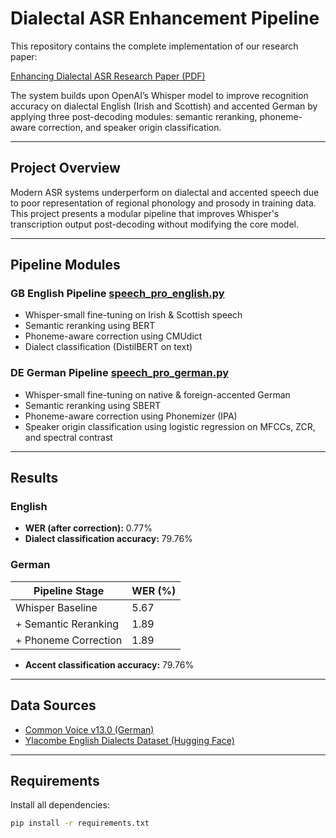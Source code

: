 # Dialectal ASR Enhancement Pipeline

This repository contains the complete implementation of our research paper:

[Enhancing Dialectal ASR Research Paper (PDF)](https://github.com/Paulangwiedergoerner/dialectal-asr-pipeline/blob/main/Enhancing%20Dialectal%20ASR%20Research%20paper.pdf)


The system builds upon OpenAI’s Whisper model to improve recognition accuracy on dialectal English (Irish and Scottish) and accented German by applying three post-decoding modules: semantic reranking, phoneme-aware correction, and speaker origin classification.

---

## Project Overview

Modern ASR systems underperform on dialectal and accented speech due to poor representation of regional phonology and prosody in training data. This project presents a modular pipeline that improves Whisper's transcription output post-decoding without modifying the core model.

---

## Pipeline Modules

### GB English Pipeline [speech_pro_english.py](https://github.com/Paulangwiedergoerner/dialectal-asr-pipeline/blob/main/speech_pro_english.py)
- Whisper-small fine-tuning on Irish & Scottish speech
- Semantic reranking using BERT
- Phoneme-aware correction using CMUdict
- Dialect classification (DistilBERT on text)

### DE German Pipeline [speech_pro_german.py](https://github.com/Paulangwiedergoerner/dialectal-asr-pipeline/blob/main/speech_pro_german.py)
- Whisper-small fine-tuning on native & foreign-accented German
- Semantic reranking using SBERT
- Phoneme-aware correction using Phonemizer (IPA)
- Speaker origin classification using logistic regression on MFCCs, ZCR, and spectral contrast

---

## Results

### English
- **WER (after correction):** 0.77%
- **Dialect classification accuracy:** 79.76%

### German
| Pipeline Stage           | WER (%)   |
|--------------------------|-----------|
| Whisper Baseline         | 5.67      |
| + Semantic Reranking     | 1.89      |
| + Phoneme Correction     | 1.89      |

- **Accent classification accuracy:** 79.76%

---

## Data Sources

- [Common Voice v13.0 (German)](https://huggingface.co/datasets/mozilla-foundation/common_voice_13_0)
- [Ylacombe English Dialects Dataset (Hugging Face)](https://huggingface.co/datasets/ylacombe/english_dialects)

---

## Requirements

Install all dependencies:

```bash
pip install -r requirements.txt
